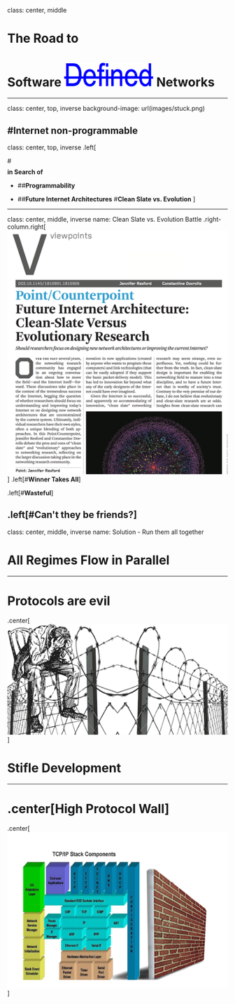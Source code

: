 class: center, middle
# The Road to
# Software ![Defined](images/Defined.png) Networks
---
class: center, top, inverse
background-image: url(images/stuck.png)

#**Internet non-programmable**
---
class: center, top, inverse
.left[

#**$$$$ in Search of**

  - ##**Programmability**

  - ##**Future Internet Architectures**
#**Clean Slate vs. Evolution**
]

---
class: center, middle, inverse
name: Clean Slate vs. Evolution Battle
.right-column.right[![clean state vs](images/clean_slate_vs1.png)]
.left[#**Winner Takes All**]

.left[#**Wasteful**]

.left[#**Can't they be friends?**]
---
class: center, middle, inverse
name: Solution - Run them all together
# All Regimes Flow in Parallel

---
# Protocols are evil
.center[<img src="images/Barbed.png" alt="Stifle" style="width: 700px;"/>]
 # Stifle Development

---

# .center[High Protocol Wall]

.center[<img src="images/HiWall.png" alt="Protocol Bound" style="width: 800px;"/>]
